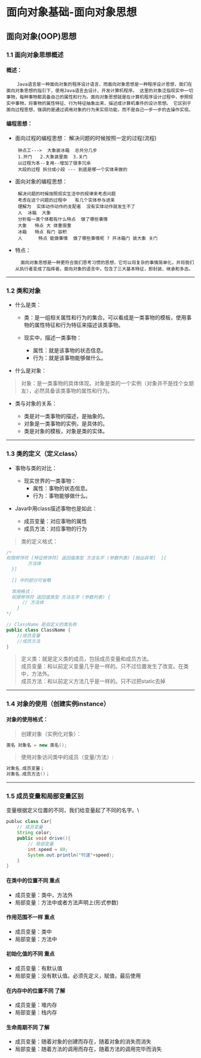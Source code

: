 # 面向对象基础-面向对象思想

## 面向对象(OOP)思想
### 1.1 面向对象思想概述
#### 概述：
        Java语言是一种面向对象的程序设计语言，而面向对象思想是一种程序设计思想，我们在面向对象思想的指引下，使用Java语言去设计、开发计算机程序。 这里的对象泛指现实中一切事物，每种事物都具备自己的属性和行为。面向对象思想就是在计算机程序设计过程中，参照现实中事物，将事物的属性特征、行为特征抽象出来，描述成计算机事件的设计思想。 它区别于面向过程思想，强调的是通过调用对象的行为来实现功能，而不是自己一步一步的去操作实现。
#### 编程思想：
* 面向过程的编程思想：
	   解决问题的时候按照一定的过程(流程) 

	   钟点工--->  大象装冰箱  总共分几步
	   1.开门   2.大象装里面  3.关门
	   以过程为本--复用--增加了很多冗余
	   大段的过程 拆分成小段 --- 到底是哪一个实体来做的
* 面向对象的编程思想：

	   解决问题的时候按照现实生活中的规律来考虑问题
	   考虑在这个问题的过程中   有几个实体参与进来
	   理解为  实体动作动作的支配者  没有实体动作就发生不了
	   人  冰箱  大象
	   分析每一类个体都有什么特点  做了哪些事情
	   大象   特点 大 体重很重
	   冰箱   特点 有门 容积 
	   人      特点 能做事情  做了哪些事情呢 ? 开冰箱门 装大象 关门
* 特点：

        面向对象思想是一种更符合我们思考习惯的思想，它可以将复杂的事情简单化，并将我们从执行者变成了指挥者。面向对象的语言中，包含了三大基本特征，即封装、继承和多态。
---
### 1.2 类和对象
* 什么是类：

    * 类：是一组相关属性和行为的集合。可以看成是一类事物的模板，使用事物的属性特征和行为特征来描述该类事物。

    * 现实中，描述一类事物：
        * 属性：就是该事物的状态信息。
        * 行为：就是该事物能够做什么。

* 什么是对象：

> 对象：是一类事物的具体体现。对象是类的一个实例（对象并不是找个女朋友），必然具备该类事物的属性和行为。

* 类与对象的关系：

    * 类是对一类事物的描述，是抽象的。
    * 对象是一类事物的实例，是具体的。
    * 类是对象的模板，对象是类的实体。
---
### 1.3 类的定义（定义class）
* 事物与类的对比：
    * 现实世界的一类事物：
        * 属性：事物的状态信息。
        * 行为：事物能够做什么。

* Java中用class描述事物也是如此：
    * 成员变量：对应事物的属性
    * 成员方法：对应事物的行为
>类的定义格式：
~~~java
/*
权限修饰符 [特征修饰符] 返回值类型 方法名字 (参数列表) [抛出异常]  [{
		方法体
  }]
  
  [] 中的部分可省略
  
  常用格式：
  权限修饰符 返回值类型 方法名字 (参数列表) {
      // 方法体
	}
*/

// ClassName 是自定义的类名称
public class ClassName {
    //成员变量
    //成员方法
}
~~~
>定义类：就是定义类的成员，包括成员变量和成员方法。\
>成员变量：和以前定义变量几乎是一样的。只不过位置发生了改变。在类中，方法外。\
>成员方法：和以前定义方法几乎是一样的。只不过把static去掉
---
### 1.4 对象的使用（创建实例instance）
#### 对象的使用格式：
>创建对象（实例化对象）：

~~~java
类名 对象名 = new 类名();
~~~

>使用对象访问类中的成员（变量/方法）:
~~~java
对象名.成员变量；
对象名.成员方法()；
~~~
---
### 1.5 成员变量和局部变量区别
变量根据定义位置的不同，我们给变量起了不同的名字。\
~~~java
publuc class Car{
    // 成员变量
    String color;
    public void drive(){
        // 局部变量
        int speed = 80;
        System.out.println("时速"+speed);
    }
}
~~~
#### 在类中的位置不同 重点
* 成员变量：类中，方法外
* 局部变量：方法中或者方法声明上(形式参数)
#### 作用范围不一样 重点
* 成员变量：类中
* 局部变量：方法中
#### 初始化值的不同 重点
* 成员变量：有默认值
* 局部变量：没有默认值。必须先定义，赋值，最后使用
#### 在内存中的位置不同 了解
* 成员变量：堆内存
* 局部变量：栈内存
#### 生命周期不同 了解
* 成员变量：随着对象的创建而存在，随着对象的消失而消失
* 局部变量：随着方法的调用而存在，随着方法的调用完毕而消失

